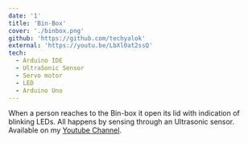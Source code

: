 ```yaml
---
date: '1'
title: 'Bin-Box'
cover: './binbox.png'
github: 'https://github.com/techyalok'
external: 'https://youtu.be/LbXl0at2ssQ'
tech:
  - Arduino IDE
  - UltraSonic Sensor
  - Servo motor
  - LED
  - Arduino Uno
---
```



When a person reaches to the Bin-box it open its lid with indication of blinking LEDs. All happens by sensing through an Ultrasonic sensor. Available on my [Youtube Channel](https://youtu.be/LbXl0at2ssQ).
